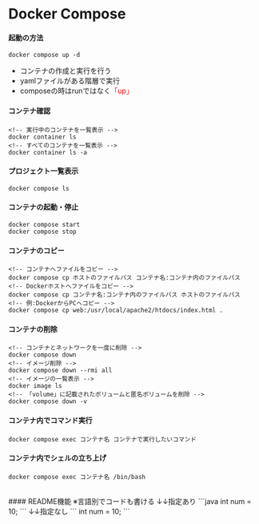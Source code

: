 # Docker Compose
#### 起動の方法
```
docker compose up -d
```
- コンテナの作成と実行を行う
- yamlファイルがある階層で実行
- composeの時はrunではなく<font color="red">「up」</font>
#### コンテナ確認
```
<!-- 実行中のコンテナを一覧表示 -->
docker container ls
<!-- すべてのコンテナを一覧表示 -->
docker container ls -a
```
#### プロジェクト一覧表示
```
docker compose ls
```
#### コンテナの起動・停止
```
docker compose start
docker compose stop
```
#### コンテナのコピー
```
<!-- コンテナへファイルをコピー -->
docker compose cp ホストのファイルパス コンテナ名:コンテナ内のファイルパス
<!-- Dockerホストへファイルをコピー -->
docker compose cp コンテナ名:コンテナ内のファイルパス ホストのファイルパス
<!-- 例:DockerからPCへコピー -->
docker compose cp web:/usr/local/apache2/htdocs/index.html .
```
#### コンテナの削除
```
<!-- コンテナとネットワークを一度に削除 -->
docker compose down
<!-- イメージ削除 -->
docker compose down --rmi all
<!-- イメージの一覧表示 -->
docker image ls
<!-- 「volume」に記載されたボリュームと匿名ボリュームを削除 -->
docker compose down -v
```
#### コンテナ内でコマンド実行
```
docker compose exec コンテナ名 コンテナで実行したいコマンド
```
#### コンテナ内でシェルの立ち上げ
```
docker compose exec コンテナ名 /bin/bash
```
<br>
#### README機能
※言語別でコードも書ける
↓↓指定あり
```java
int num = 10;
```
↓↓指定なし
```
int num = 10;
```